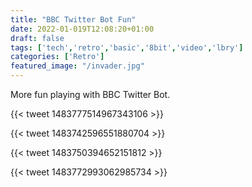 ```yaml
---
title: "BBC Twitter Bot Fun"
date: 2022-01-019T12:08:20+01:00
draft: false
tags: ['tech','retro','basic','8bit','video','lbry']
categories: ['Retro']
featured_image: "/invader.jpg"
---
```


More fun playing with BBC Twitter Bot.

{{< tweet 1483777514967343106 >}}

{{< tweet 1483742596551880704 >}}

{{< tweet 1483750394652151812 >}}

{{< tweet 1483772993062985734 >}}